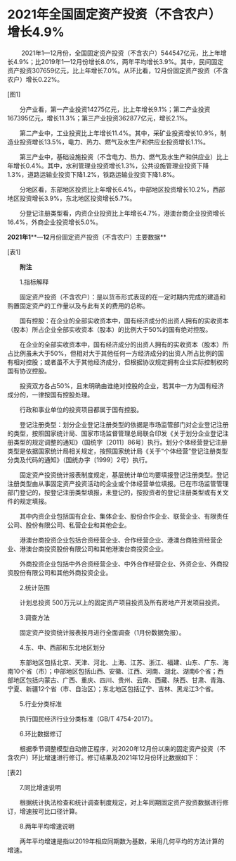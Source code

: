 # 2021年全国固定资产投资（不含农户）增长4.9%

　　 2021年1—12月份，全国固定资产投资（不含农户）544547亿元，比上年增长4.9%；比2019年1—12月份增长8.0%，两年平均增长3.9%。其中，民间固定资产投资307659亿元，比上年增长7.0%。从环比看，12月份固定资产投资（不含农户）增长0.22%。

\[图1\]

　　分产业看，第一产业投资14275亿元，比上年增长9.1%；第二产业投资167395亿元，增长11.3%；第三产业投资362877亿元，增长2.1%。

　　第二产业中，工业投资比上年增长11.4%。其中，采矿业投资增长10.9%，制造业投资增长13.5%，电力、热力、燃气及水生产和供应业投资增长1.1%。

　　第三产业中，基础设施投资（不含电力、热力、燃气及水生产和供应业）比上年增长0.4%。其中，水利管理业投资增长1.3%，公共设施管理业投资下降1.3%，道路运输业投资下降1.2%，铁路运输业投资下降1.8%。

　　分地区看，东部地区投资比上年增长6.4%，中部地区投资增长10.2%，西部地区投资增长3.9%，东北地区投资增长5.7%。

　　分登记注册类型看，内资企业投资比上年增长4.7%，港澳台商企业投资增长16.4%，外商企业投资增长5.0%。

**2021****年****1****—****12****月份固定资产投资（不含农户）主要数据**

\[表1\]

　　**附注**

　　1.指标解释

　　固定资产投资（不含农户）：是以货币形式表现的在一定时期内完成的建造和购置固定资产的工作量以及与此有关的费用的总称。

　　国有控股：在企业的全部实收资本中，国有经济成分的出资人拥有的实收资本（股本）所占企业全部实收资本（股本）的比例大于50%的国有绝对控股。

　　在企业的全部实收资本中，国有经济成分的出资人拥有的实收资本（股本）所占比例虽未大于50%，但相对大于其他任何一方经济成分的出资人所占比例的国有相对控股；或者虽不大于其他经济成分，但根据协议规定拥有企业实际控制权的国有协议控股。

　　投资双方各占50%，且未明确由谁绝对控股的企业，若其中一方为国有经济成分的，一律按国有控股处理。

　　行政和事业单位的投资项目都属于国有控股。

　　登记注册类型：划分企业登记注册类型的依据是市场监管部门对企业登记注册的类型，按照国家统计局、国家市场监督管理总局联合印发《关于划分企业登记注册类型的规定调整的通知》（国统字〔2011〕86号）执行。划分个体经营登记注册类型是依据国家统计局相关规定，按照国家统计局《关于“个体经营”登记注册类型分类及代码的通知》（国统办字〔1999〕2号）执行。

　　固定资产投资统计报表制度规定，基层统计单位均要填报登记注册类型。登记注册类型由从事固定资产投资活动的企业或个体经营单位填报。已在市场监管管理部门登记的，按登记注册类型填报，未登记的，按投资者的登记注册类型或有关文件的规定填报。

　　其中内资企业包括国有企业、集体企业、股份合作企业、联营企业、有限责任公司、股份有限公司、私营企业和其他企业。

　　港澳台商投资企业包括合资经营企业、合作经营企业、港澳台商独资经营企业、港澳台商投资股份有限公司和其他港澳台商投资企业。

　　外商投资企业包括中外合资经营企业、中外合作经营企业、外资企业、外商投资股份有限公司和其他外商投资企业。

　　2.统计范围

　　计划总投资 500万元以上的固定资产项目投资及所有房地产开发项目投资。

　　3.调查方法

　　固定资产投资统计报表按月进行全面调查（1月份数据免报）。

　　4.东、中、西部和东北地区划分

　　东部地区包括北京、天津、河北、上海、江苏、浙江、福建、山东、广东、海南10个省（市）；中部地区包括山西、安徽、江西、河南、湖北、湖南6个省；西部地区包括内蒙古、广西、重庆、四川、贵州、云南、西藏、陕西、甘肃、青海、宁夏、新疆12个省（市、自治区）；东北地区包括辽宁、吉林、黑龙江3个省。

　　5.行业分类标准

　　执行国民经济行业分类标准（GB/T 4754-2017）。

　　6.环比数据修订

　　根据季节调整模型自动修正程序，对2020年12月份以来的固定资产投资（不含农户）环比增速进行修订。修订结果及2021年12月份环比数据如下：

\[表2\]

　　7.同比增速说明

　　根据统计执法检查和统计调查制度规定，对上年同期固定资产投资数据进行修订，增速按可比口径计算。

　　8.两年平均增速说明

　　两年平均增速是指以2019年相应同期数为基数，采用几何平均的方法计算的增速。